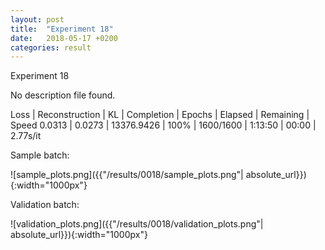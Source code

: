 ```yaml
---
layout: post
title:  "Experiment 18"
date:   2018-05-17 +0200
categories: result
---
```

Experiment 18

No description file found.

Loss | Reconstruction | KL | Completion | Epochs | Elapsed | Remaining | Speed
0.0313 | 0.0273 | 13376.9426 | 100% | 1600/1600 | 1:13:50 | 00:00 | 2.77s/it



Sample batch:

![sample_plots.png]({{"/results/0018/sample_plots.png"| absolute_url}}){:width="1000px"}

Validation batch:

![validation_plots.png]({{"/results/0018/validation_plots.png"| absolute_url}}){:width="1000px"}
